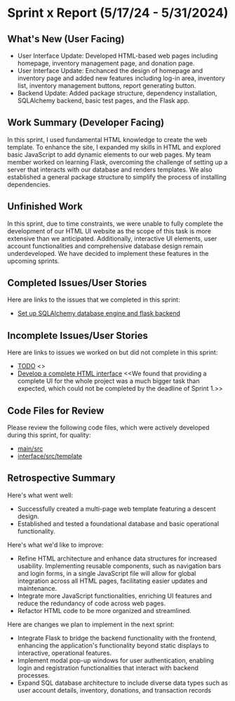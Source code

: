 # Sprint x Report (5/17/24 - 5/31/2024)

## What's New (User Facing)
 * User Interface Update: Developed HTML-based web pages including homepage, inventory management page, and donation page. 
 * User Interface Update: Enchanced the design of homepage and inventory page and added new features including log-in area, inventory list, inventory management buttons, report generating button.
 * Backend Update: Added package structure, dependency installation, SQLAlchemy backend, basic test pages, and the Flask app.

## Work Summary (Developer Facing)
In this sprint, I used fundamental HTML knowledge to create the web template. To enhance the site, I expanded my skills in HTML and explored basic JavaScript to add dynamic elements to our web pages. My team member worked on learning Flask, overcoming the challenge of setting up a server that interacts with our database and renders templates. We also established a general package structure to simplify the process of installing dependencies. 

## Unfinished Work
In this sprint, due to time constraints, we were unable to fully complete the development of our HTML UI website as the scope of this task is more extensive than we anticipated. Additionally, interactive UI elements, user account functionalities and comprehensive database design remain underdeveloped. We have decided to implement these features in the upcoming sprints.

## Completed Issues/User Stories
Here are links to the issues that we completed in this sprint:

 * [Set up SQLAlchemy database engine and flask backend](https://github.com/YaruG1022/WSU-SU21-CPTS322-Project/issues/4)
 
 
 ## Incomplete Issues/User Stories
 Here are links to issues we worked on but did not complete in this sprint:
 
 * [TODO](https://github.com/YaruG1022/WSU-SU21-CPTS322-Project/issues/3) <<We designated this issue as the final task to be completed at the end of the project.>>
 * [Develop a complete HTML interface](https://github.com/YaruG1022/WSU-SU21-CPTS322-Project/issues/2) <<We found that providing a complete UI for the whole project was a much bigger task than expected, which could not be completed by the deadline of Sprint 1.>>

## Code Files for Review
Please review the following code files, which were actively developed during this sprint, for quality:
 * [main/src](https://github.com/YaruG1022/WSU-SU21-CPTS322-Project/tree/dc74c128ea521ddb33a990efe9fc965d6ed99237/src)
 * [interface/src/template](https://github.com/YaruG1022/WSU-SU21-CPTS322-Project/tree/2ade5d95e441eb082bc0703f712d611479a3f86c/src/template)
 
## Retrospective Summary
Here's what went well:
  * Successfully created a multi-page web template featuring a descent design.
  * Established and tested a foundational database and basic operational functionality.
 
Here's what we'd like to improve:
   * Refine HTML architecture and enhance data structures for increased usability. Implementing reusable components, such as navigation bars and login forms, in a single JavaScript file will allow for global integration across all HTML pages, facilitating easier updates and maintenance.
   * Integrate more JavaScript functionalities, enriching UI features and reduce the redundancy of code across web pages.
   * Refactor HTML code to be more organized and streamlined. 

Here are changes we plan to implement in the next sprint:
   * Integrate Flask to bridge the backend functionality with the frontend, enhancing the application's functionality beyond static displays to interactive, operational features.
   * Implement modal pop-up windows for user authentication, enabling login and registration functionalities that interact with backend processes.
   * Expand SQL database architecture to include diverse data types such as user account details, inventory, donations, and transaction records

